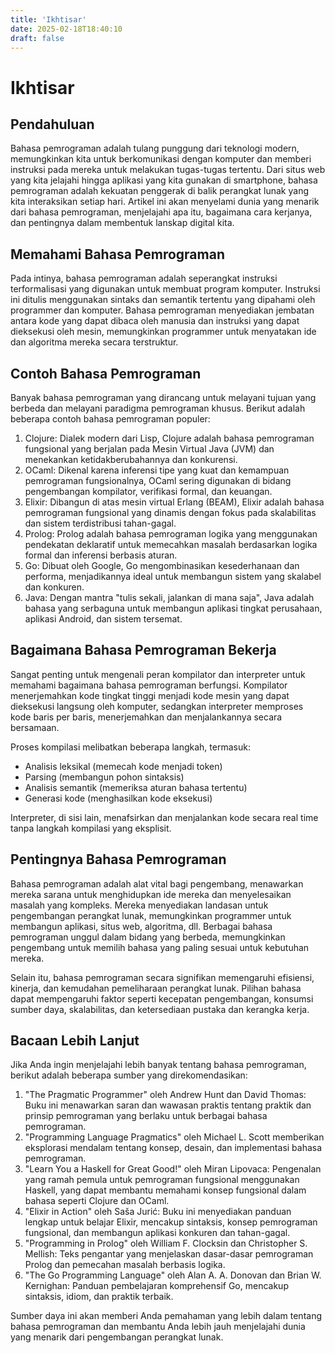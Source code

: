 ```yaml
---
title: 'Ikhtisar'
date: 2025-02-18T18:40:10
draft: false
---
```


# Ikhtisar

## Pendahuluan

Bahasa pemrograman adalah tulang punggung dari teknologi modern, memungkinkan kita untuk berkomunikasi dengan komputer dan memberi instruksi pada mereka untuk melakukan tugas-tugas tertentu. Dari situs web yang kita jelajahi hingga aplikasi yang kita gunakan di smartphone, bahasa pemrograman adalah kekuatan penggerak di balik perangkat lunak yang kita interaksikan setiap hari. Artikel ini akan menyelami dunia yang menarik dari bahasa pemrograman, menjelajahi apa itu, bagaimana cara kerjanya, dan pentingnya dalam membentuk lanskap digital kita.

## Memahami Bahasa Pemrograman

Pada intinya, bahasa pemrograman adalah seperangkat instruksi terformalisasi yang digunakan untuk membuat program komputer. Instruksi ini ditulis menggunakan sintaks dan semantik tertentu yang dipahami oleh programmer dan komputer. Bahasa pemrograman menyediakan jembatan antara kode yang dapat dibaca oleh manusia dan instruksi yang dapat dieksekusi oleh mesin, memungkinkan programmer untuk menyatakan ide dan algoritma mereka secara terstruktur.

## Contoh Bahasa Pemrograman

Banyak bahasa pemrograman yang dirancang untuk melayani tujuan yang berbeda dan melayani paradigma pemrograman khusus. Berikut adalah beberapa contoh bahasa pemrograman populer:

1. Clojure: Dialek modern dari Lisp, Clojure adalah bahasa pemrograman fungsional yang berjalan pada Mesin Virtual Java (JVM) dan menekankan ketidakberubahannya dan konkurensi.
2. OCaml: Dikenal karena inferensi tipe yang kuat dan kemampuan pemrograman fungsionalnya, OCaml sering digunakan di bidang pengembangan kompilator, verifikasi formal, dan keuangan.
3. Elixir: Dibangun di atas mesin virtual Erlang (BEAM), Elixir adalah bahasa pemrograman fungsional yang dinamis dengan fokus pada skalabilitas dan sistem terdistribusi tahan-gagal.
4. Prolog: Prolog adalah bahasa pemrograman logika yang menggunakan pendekatan deklaratif untuk memecahkan masalah berdasarkan logika formal dan inferensi berbasis aturan.
5. Go: Dibuat oleh Google, Go mengombinasikan kesederhanaan dan performa, menjadikannya ideal untuk membangun sistem yang skalabel dan konkuren.
6. Java: Dengan mantra "tulis sekali, jalankan di mana saja", Java adalah bahasa yang serbaguna untuk membangun aplikasi tingkat perusahaan, aplikasi Android, dan sistem tersemat.

## Bagaimana Bahasa Pemrograman Bekerja

Sangat penting untuk mengenali peran kompilator dan interpreter untuk memahami bagaimana bahasa pemrograman berfungsi. Kompilator menerjemahkan kode tingkat tinggi menjadi kode mesin yang dapat dieksekusi langsung oleh komputer, sedangkan interpreter memproses kode baris per baris, menerjemahkan dan menjalankannya secara bersamaan.

Proses kompilasi melibatkan beberapa langkah, termasuk:

- Analisis leksikal (memecah kode menjadi token)
- Parsing (membangun pohon sintaksis)
- Analisis semantik (memeriksa aturan bahasa tertentu)
- Generasi kode (menghasilkan kode eksekusi)

Interpreter, di sisi lain, menafsirkan dan menjalankan kode secara real time tanpa langkah kompilasi yang eksplisit.

## Pentingnya Bahasa Pemrograman

Bahasa pemrograman adalah alat vital bagi pengembang, menawarkan mereka sarana untuk menghidupkan ide mereka dan menyelesaikan masalah yang kompleks. Mereka menyediakan landasan untuk pengembangan perangkat lunak, memungkinkan programmer untuk membangun aplikasi, situs web, algoritma, dll. Berbagai bahasa pemrograman unggul dalam bidang yang berbeda, memungkinkan pengembang untuk memilih bahasa yang paling sesuai untuk kebutuhan mereka.

Selain itu, bahasa pemrograman secara signifikan memengaruhi efisiensi, kinerja, dan kemudahan pemeliharaan perangkat lunak. Pilihan bahasa dapat mempengaruhi faktor seperti kecepatan pengembangan, konsumsi sumber daya, skalabilitas, dan ketersediaan pustaka dan kerangka kerja.

## Bacaan Lebih Lanjut

Jika Anda ingin menjelajahi lebih banyak tentang bahasa pemrograman, berikut adalah beberapa sumber yang direkomendasikan:

1. "The Pragmatic Programmer" oleh Andrew Hunt dan David Thomas: Buku ini menawarkan saran dan wawasan praktis tentang praktik dan prinsip pemrograman yang berlaku untuk berbagai bahasa pemrograman.
2. "Programming Language Pragmatics" oleh Michael L. Scott memberikan eksplorasi mendalam tentang konsep, desain, dan implementasi bahasa pemrograman.
3. "Learn You a Haskell for Great Good!" oleh Miran Lipovaca: Pengenalan yang ramah pemula untuk pemrograman fungsional menggunakan Haskell, yang dapat membantu memahami konsep fungsional dalam bahasa seperti Clojure dan OCaml.
4. "Elixir in Action" oleh Saša Jurić: Buku ini menyediakan panduan lengkap untuk belajar Elixir, mencakup sintaksis, konsep pemrograman fungsional, dan membangun aplikasi konkuren dan tahan-gagal.
5. "Programming in Prolog" oleh William F. Clocksin dan Christopher S. Mellish: Teks pengantar yang menjelaskan dasar-dasar pemrograman Prolog dan pemecahan masalah berbasis logika.
6. "The Go Programming Language" oleh Alan A. A. Donovan dan Brian W. Kernighan: Panduan pembelajaran komprehensif Go, mencakup sintaksis, idiom, dan praktik terbaik.

Sumber daya ini akan memberi Anda pemahaman yang lebih dalam tentang bahasa pemrograman dan membantu Anda lebih jauh menjelajahi dunia yang menarik dari pengembangan perangkat lunak.
